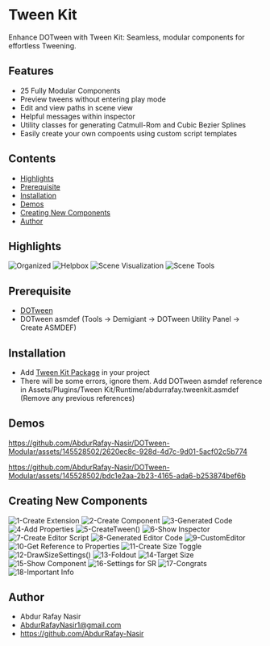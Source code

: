 # Tween Kit 
Enhance DOTween with Tween Kit: Seamless, modular components for effortless Tweening.

## Features
- 25 Fully Modular Components
- Preview tweens without entering play mode
- Edit and view paths in scene view
- Helpful messages within inspector
- Utility classes for generating Catmull-Rom and Cubic Bezier Splines
- Easily create your own compoents using custom script templates

## Contents
- [Highlights](#highlights)
- [Prerequisite](#prerequisite)
- [Installation](#installation)
- [Demos](#demos)
- [Creating New Components](#creating-new-components)
- [Author](#author)

## Highlights
![Organized](https://github.com/AbdurRafay-Nasir/DOTween-Modular-Development/assets/145528502/0ff529a1-73a8-4755-bddc-a451ce33c5ba)
![Helpbox](https://github.com/AbdurRafay-Nasir/DOTween-Modular/assets/145528502/2f310579-143c-48ea-b323-c11eea00b4b6)
![Scene Visualization](https://github.com/AbdurRafay-Nasir/DOTween-Modular-Development/assets/145528502/2a99a4fb-54b6-4d61-a58e-23b9ea3b16e5)
![Scene Tools](https://github.com/AbdurRafay-Nasir/DOTween-Modular/assets/145528502/0fac027f-e441-4432-9074-b342aac678de)

## Prerequisite
- [DOTween](https://assetstore.unity.com/packages/tools/animation/dotween-hotween-v2-27676)
- DOTween asmdef (Tools -> Demigiant -> DOTween Utility Panel -> Create ASMDEF)

## Installation
- Add [Tween Kit Package](link-to-package) in your project
- There will be some errors, ignore them. Add DOTween asmdef reference in Assets/Plugins/Tween Kit/Runtime/abdurrafay.tweenkit.asmdef (Remove any previous references) 

## Demos
https://github.com/AbdurRafay-Nasir/DOTween-Modular/assets/145528502/2620ec8c-928d-4d7c-9d01-5acf02c5b774

https://github.com/AbdurRafay-Nasir/DOTween-Modular/assets/145528502/bdc1e2aa-2b23-4165-ada6-b253874bef6b

## Creating New Components
![1-Create Extension](https://github.com/AbdurRafay-Nasir/DOTween-Modular/assets/145528502/6a129763-4a27-4ece-a385-bc021e6b4e1b)
![2-Create Component](https://github.com/AbdurRafay-Nasir/DOTween-Modular/assets/145528502/64b092ab-4ed5-4db3-8373-efa35be622e3)
![3-Generated Code](https://github.com/AbdurRafay-Nasir/DOTween-Modular/assets/145528502/d2c41bc4-6fc9-4ddc-97d7-e63a002b52bf)
![4-Add Properties](https://github.com/AbdurRafay-Nasir/DOTween-Modular/assets/145528502/df343cd7-dab1-4f50-9084-60244432d973)
![5-CreateTween()](https://github.com/AbdurRafay-Nasir/DOTween-Modular/assets/145528502/b3d294ef-631b-4e73-9541-2009539b2a47)
![6-Show Inspector](https://github.com/AbdurRafay-Nasir/DOTween-Modular/assets/145528502/49ecbd6b-6b3f-4acf-a2bd-2c3ccf01d99b)
![7-Create Editor Script](https://github.com/AbdurRafay-Nasir/DOTween-Modular/assets/145528502/8abbfd55-eebd-4a46-936e-908db0334655)
![8-Generated Editor Code](https://github.com/AbdurRafay-Nasir/DOTween-Modular/assets/145528502/4c950f58-ad3c-426d-bedd-7e15bb21241d)
![9-CustomEditor](https://github.com/AbdurRafay-Nasir/DOTween-Modular/assets/145528502/0be00dc9-78e1-49d6-87f2-ac6e874051ab)
![10-Get Reference to Properties](https://github.com/AbdurRafay-Nasir/DOTween-Modular/assets/145528502/5c2e3085-7eed-41e6-a780-dd4da1becbc3)
![11-Create Size Toggle](https://github.com/AbdurRafay-Nasir/DOTween-Modular/assets/145528502/a8b5cb50-5f74-408b-9943-d599144acd5f)
![12-DrawSizeSettings()](https://github.com/AbdurRafay-Nasir/DOTween-Modular/assets/145528502/67b98034-8261-406f-8be5-3939cc46cc7f)
![13-Foldout](https://github.com/AbdurRafay-Nasir/DOTween-Modular/assets/145528502/6d5d1b33-de93-4c50-ba26-5717c9c4903e)
![14-Target Size](https://github.com/AbdurRafay-Nasir/DOTween-Modular/assets/145528502/f643261b-b6ef-4dd4-b7b7-acf52138dd8f)
![15-Show Component](https://github.com/AbdurRafay-Nasir/DOTween-Modular/assets/145528502/3bf8d358-d5f4-4deb-9e1e-0890b9f142a3)
![16-Settings for SR](https://github.com/AbdurRafay-Nasir/DOTween-Modular/assets/145528502/33bae45f-d1e4-45d5-8377-e635e3b63b45)
![17-Congrats](https://github.com/AbdurRafay-Nasir/DOTween-Modular/assets/145528502/19df1a0f-dab5-4fbe-a1a0-8b80c1614df3)
![18-Important Info](https://github.com/AbdurRafay-Nasir/DOTween-Modular/assets/145528502/f9d2d736-1670-4f24-ab69-69cbdd3fcd8c)

## Author
- Abdur Rafay Nasir
- AbdurRafayNasir1@gmail.com
- https://github.com/AbdurRafay-Nasir
